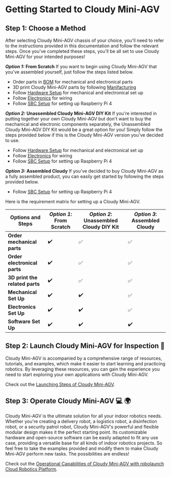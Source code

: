 <!-- # robolaunch Cloudy Mini-AGV
1. [ROS Learning](/mini-agv/learning/): You will find information and learn about robotics and ROS from the basics to advance.
2. [Mechanical](/mini-agv/mechanical/): You will find information about mechanical design details of Cloudy Mini-AGV such as BOM lists of required parts, manufacturing guides to 3D print Cloudy Mini-AGV parts and setting up everything.
3. [Electronics](/mini-agv/electronics/): You will find information about each electronics part of Cloudy Mini-AGV and connecting them together.
4. [Software](/mini-agv/software/): You will find information about different software components of Cloudy Mini-AGV such as embedded software, SBC and simulation. -->

# Getting Started to Cloudy Mini-AGV

## Step 1: Choose a Method

After selecting Cloudy Mini-AGV chassis of your choice, you'll need to refer to the instructions provided in this documentation and follow the relevant steps. Once you've completed these steps, you'll be all set to use Cloudy Mini-AGV for your intended purposes!

***Option 1:*** **From Scratch**
If you want to begin using Cloudy Mini-AGV that you've assembled yourself, just follow the steps listed below.

- Order parts in [BOM](./mini-agv/mechanical/bom-mechanical.md) for mechanical and electronical parts
- 3D print Cloudy Mini-AGV parts by following [Manifacturing](./mini-agv/mechanical/manifacturing.md)
- Follow [Hardware Setup](./mini-agv/mechanical/hardware-setup.md) for mechanical and electronical set up
- Follow [Electronics](./mini-agv/electronics/) for wiring
- Follow [SBC Setup](./mini-agv/raspberry-pi-4-setup/) for setting up Raspberry Pi 4

***Option 2:*** **Unassembled Cloudy Mini-AGV DIY Kit**
If you're interested in putting together your own Cloudy Mini-AGV but don't want to buy the mechanical and electronic components separately, the Unassembled Cloudy Mini-AGV DIY Kit would be a great option for you! Simply follow the steps provided below if this is the Cloudy Mini-AGV version you've decided to use.

- Follow [Hardware Setup](./mini-agv/mechanical/hardware-setup.md) for mechanical and electronical set up
- Follow [Electronics](./mini-agv/electronics/) for wiring
- Follow [SBC Setup](./mini-agv/raspberry-pi-4-setup/) for setting up Raspberry Pi 4

***Option 3:*** **Assembled Cloudy**
If you've decided to buy Cloudy Mini-AGV as a fully assembled product, you can easily get started by following the steps provided below.

- Follow [SBC Setup](./mini-agv/raspberry-pi-4-setup/) for setting up Raspberry Pi 4

Here is the requirement matrix for setting up a Cloudy Mini-AGV.

| **Options and Steps** | *Option 1*: From Scratch | *Option 2*: Unassembled Cloudy DIY Kit | *Option 3*: Assembled Cloudy |
| --- | --- | ----------- | --- |
| **Order mechanical parts** | :heavy_check_mark: | :white_check_mark:| :white_check_mark:|
| **Order electronical parts** | :heavy_check_mark: | :white_check_mark:| :white_check_mark:|
| **3D print the related parts**| :heavy_check_mark:| :white_check_mark:|:white_check_mark:|
| **Mechanical Set Up**| :heavy_check_mark:| :heavy_check_mark:| :white_check_mark:|
| **Electronics Set Up**| :heavy_check_mark:| :heavy_check_mark:| :white_check_mark:|
| **Software Set Up**| :heavy_check_mark:| :heavy_check_mark:| :heavy_check_mark:|

## Step 2: Launch Cloudy Mini-AGV for Inspection :rocket:

Cloudy Mini-AGV is accompanied by a comprehensive range of resources, tutorials, and examples, which make it easier to start learning and practicing robotics. By leveraging these resources, you can gain the experience you need to start exploring your own applications with Cloudy Mini-AGV. 

Check out the [Launching Steps of Cloudy Mini-AGV](./mini-agv/launching/).

## Step 3: Operate Cloudy Mini-AGV :computer: :earth_africa:

Cloudy Mini-AGV is the ultimate solution for all your indoor robotics needs. Whether you're creating a delivery robot, a logistics robot, a disinfection robot, or a security patrol robot, Cloudy Mini-AGV's powerful and flexible modular design makes it the perfect starting point. Its customizable hardware and open-source software can be easily adapted to fit any use case, providing a versatile base for all kinds of indoor robotics projects. So feel free to take the examples provided and modify them to make Cloudy Mini-AGV perform new tasks. The possibilities are endless!

Check out the [Operational Capabilities of Cloudy Mini-AGV with robolaunch Cloud Robotics Platform](./mini-agv/operations/).